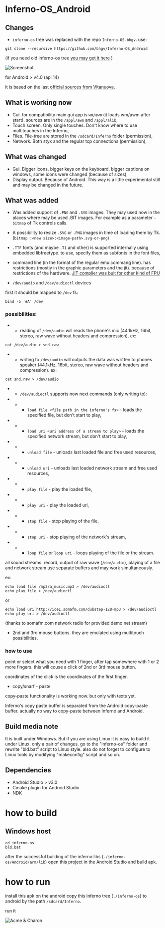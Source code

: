 # Inferno-OS_Android

## Changes
* `inferno-os` tree was replaced with the repo `Inferno-OS-bhgv`. use:
```
git clone --recursive https://github.com/bhgv/Inferno-OS_Android
```
(if you need old inferno-os tree [you may get it here](https://github.com/bhgv/Inferno-OS_Android/releases/tag/old_inferno-os_tree) )


![Screenshot](doku/screenshot.jpg)

for Android > v4.0 (api 14)

it is based on the last [official sources from Vitanuova](https://bitbucket.org/inferno-os/inferno-os/).

## What is working now
* Gui. for compatibility main gui app is `wm/awm` (it loads wm/awm after start). sources are in the `/appl/awm` and `/appl/alib`,
* Touch screen. Only single touches. Don't know where to use multitouches in the Inferno,
* Files. File-tree are stored in the `/sdcard/Inferno` folder (permission), 
* Network. Both styx and the regular tcp connections (permission),

## What was changed
* Gui. Bigger icons, bigger keys on the keyboard, bigger captions on windows, some icons were changed (because of sizes),
* Display output. Because of Android. This way is a little experimental still and may be changed in the future.

## What was added
* Was added support of `.PNG` and `.SVG` images. They may used now in the places where may be used .BIT images. For example as a parameter `-bitmap` of Tk controls calls.

* A possibility to resize `.SVG` or `.PNG` images in time of loading them by Tk. (`bitmap :<new size>:<image-path>.svg-or-png`)

* `.TTF` fonts (and maybe `.T1` and other) is supported internally using embedded libfreetype. to use, specify them as subfonts in the font files,

* command line (in the format of the regular emu commang line). has restrictions (mostly in the graphic parameters and the jit). because of restrictions of the hardware. [JIT compiler was buit for other kind of FPU](https://bitbucket.org/inferno-os/inferno-os/issues/344/charon-doesnt-start-on-the-open-pandora#comment-31995777)

* `/dev/audio` and `/dev/audioctl` devices

first it should be mapped to `/dev` fs:
```
bind -b '#A' /dev
```
### possibilities:

* * reading of `/dev/audio` will reads the phone's mic (44.1kHz, 16bit, stereo, raw wave without headers and compression). ex:
```
cat /dev/audio > snd.raw
```
* * writing to `/dev/audio` will outputs the data was written to phones speaker (44.1kHz, 16bit, stereo, raw wave without headers and compression). ex:
```
cat snd.raw > /dev/audio
```
* * `/dev/audioctl` supports now next commands (only writing to):
* * * `load file <file path in the inferno's fs>` - loads the specified file, but don't start to play,
* * * `load uri <uri address of a stream to play>` - loads the specified network stream, but don't start to play,
* * * `unload file` - unloads last loaded file and free used resources,
* * * `unload uri` - unloads last loaded network stream and free used resources,
* * * `play file` - play the loaded file,
* * * `play uri` - play the loaded uri,
* * * `stop file` - stop playing of the file,
* * * `stop uri` - stop playing of the network's stream,
* * * `loop file` or `loop uri` - loops playing of the file or the stream.

all sound streams: record, output of raw wave (`/dev/audio`), playing of a file and network stream use separate buffers and may work simultaneously.

ex:
```
echo load file /mp3/a_music.mp3 > /dev/audioctl
echo play file > /dev/audioctl
```
or
```
echo load uri http://ice1.somafm.com/dubstep-128-mp3 > /dev/audioctl
echo play uri > /dev/audioctl
```
(thanks to somafm.com network radio for provided demo net stream)

* 2nd and 3rd mouse buttons. they are emulated using multitouch possibilities.

### how to use
point or select what you need with 1 finger, after tap somewhere with 1 or 2 more fingers. this will couse a click of 2nd or 3rd mouse button. 

coordinates of the click is the coordinates of the first finger.

* copy/snarf - paste

copy-paste functionality is working now. but only with texts yet.

Inferno's copy paste buffer is separated from the Android copy-paste buffer. actually no way to copy-paste between Inferno and Android.


## Build media note
It is built under Windows. But if you are using Linux it is easy to build it under Linux. only a pair of changes. go to the "inferno-os" folder and rewrite "bld.bat" script to Linux style. also do not forget to configure to Linux tools by modifying "makeconfig" script and so on.

## Dependencies
* Android Studio > v3.0
* Cmake plugin for Android Studio
* NDK 

# how to build

## Windows host
```
cd inferno-os
bld.bat
```
after the successful building of the inferno libs (`./inferno-os/Android/arm/lib`)
open this project in the Android Studio and build apk.

# how to run
install this apk on the android
copy this inferno tree (`./inferno-os`) to android by the path `/sdcard/Inferno`.

run it

![Acme & Charon](doku/acme_charon.jpg)
